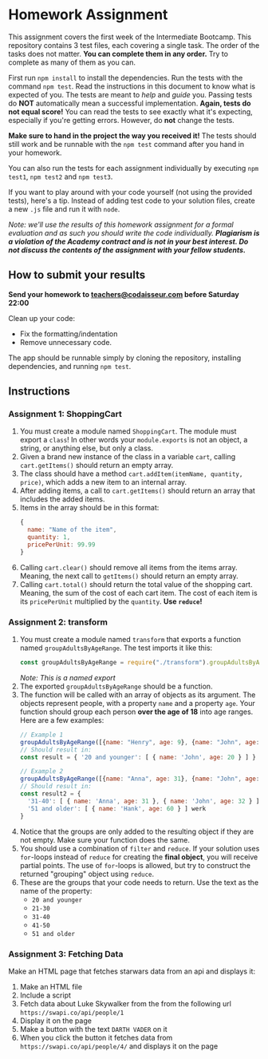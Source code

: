 # Homework Assignment

This assignment covers the first week of the Intermediate Bootcamp. This repository contains 3 test files, each covering a single task. The order of the tasks does not matter. **You can complete them in any order.** Try to complete as many of them as you can. 

First run `npm install` to install the dependencies. Run the tests with the command `npm test`. Read the instructions in this document to know what is expected of you. The tests are meant to _help_ and _guide_ you. Passing tests do **NOT** automatically mean a successful implementation. **Again, tests do not equal score!** You can read the tests to see exactly what it's expecting, especially if you're getting errors. However, do **not** change the tests.

**Make sure to hand in the project the way you received it!** The tests should still work and be runnable with the `npm test` command after you hand in your homework.

You can also run the tests for each assignment individually by executing `npm test1`, `npm test2` and `npm test3`.

If you want to play around with your code yourself (not using the provided tests), here's a tip. Instead of adding test code to your solution files, create a new `.js` file and run it with `node`.

_Note: we'll use the results of this homework assignment for a formal evaluation and as such you should write the code individually. **Plagiarism is a violation of the Academy contract and is not in your best interest. Do not discuss the contents of the assignment with your fellow students.**_

## How to submit your results

**Send your homework to teachers@codaisseur.com before Saturday 22:00**

Clean up your code:

- Fix the formatting/indentation
- Remove unnecessary code.

The app should be runnable simply by cloning the repository, installing dependencies, and running `npm test`.

## Instructions

### Assignment 1: ShoppingCart

1. You must create a module named `ShoppingCart`. The module must export a `class`! In other words your `module.exports` is not an object, a string, or anything else, but only a class.
1. Given a brand new instance of the class in a variable `cart`, calling `cart.getItems()` should return an empty array.
1. The class should have a method `cart.addItem(itemName, quantity, price)`, which adds a new item to an internal array.
1. After adding items, a call to `cart.getItems()` should return an array that includes the added items.
1. Items in the array should be in this format:
    ```js
    {
      name: "Name of the item",
      quantity: 1,
      pricePerUnit: 99.99
    }
    ```
1.  Calling `cart.clear()` should remove all items from the items array. Meaning, the next call to `getItems()` should return an empty array.
1.  Calling `cart.total()` should return the total value of the shopping cart. Meaning, the sum of the cost of each cart item. The cost of each item is its `pricePerUnit` multiplied by the `quantity`. **Use `reduce`!**

### Assignment 2: transform

1.  You must create a module named `transform` that exports a function named `groupAdultsByAgeRange`. The test imports it like this:
    ```js
    const groupAdultsByAgeRange = require("./transform").groupAdultsByAgeRange
    ```
    _Note: This is a named export_
1.  The exported `groupAdultsByAgeRange` should be a function.
1.  The function will be called with an array of objects as its argument. The objects represent people, with a property `name` and a property `age`. Your function should group each person **over the age of 18** into age ranges. Here are a few examples:
    ```js
    // Example 1
    groupAdultsByAgeRange([{name: "Henry", age: 9}, {name: "John", age: 20}])
    // Should result in:
    const result = { '20 and younger': [ { name: 'John', age: 20 } ] }

    // Example 2
    groupAdultsByAgeRange([{name: "Anna", age: 31}, {name: "John", age: 32}, {name: "Hank", age: 60}])
    // Should result in:
    const result2 = { 
      '31-40': [ { name: 'Anna', age: 31 }, { name: 'John', age: 32 } ],
      '51 and older': [ { name: 'Hank', age: 60 } ] werk 
    }
    ```
1. Notice that the groups are only added to the resulting object if they are not empty. Make sure your function does the same.
1. You should use a combination of `filter` and `reduce`. If your solution uses `for`-loops instead of `reduce` for creating the **final object**, you will receive partial points. The use of `for`-loops is allowed, but try to construct the returned "grouping" object using `reduce`.
1. These are the groups that your code needs to return. Use the text as the name of the property:
    - `20 and younger`
    - `21-30`
    - `31-40`
    - `41-50`
    - `51 and older`

### Assignment 3: Fetching Data

Make an HTML page that fetches starwars data from an api and displays it:

1. Make an HTML file
2. Include a script
3. Fetch data about Luke Skywalker from the from the following url `https://swapi.co/api/people/1`
4. Display it on the page
5. Make a button with the text `DARTH VADER` on it
6. When you click the button it fetches data from `https://swapi.co/api/people/4/` and displays it on the page

